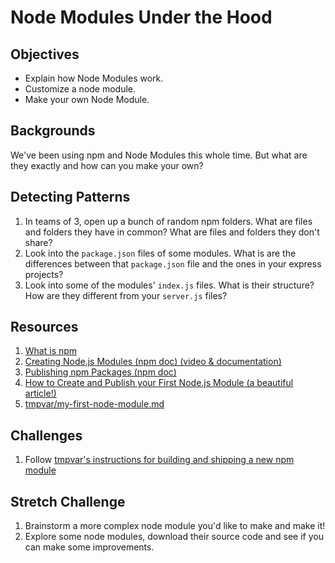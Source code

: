# Node Modules Under the Hood

## Objectives

* Explain how Node Modules work.
* Customize a node module.
* Make your own Node Module.

## Backgrounds

We've been using npm and Node Modules this whole time. But what are they exactly and how can you make your own?

## Detecting Patterns

1. In teams of 3, open up a bunch of random npm folders. What are files and folders they have in common? What are files and folders they don't share?
1. Look into the `package.json` files of some modules. What is are the differences between that `package.json` file and the ones in your express projects?
1. Look into some of the modules' `index.js` files. What is their structure? How are they different from your `server.js` files?

## Resources

1. [What is npm](https://docs.npmjs.com/getting-started/what-is-npm)
1. [Creating Node.js Modules (npm doc) (video & documentation)](https://docs.npmjs.com/getting-started/creating-node-modules)
1. [Publishing npm Packages (npm doc)](https://docs.npmjs.com/getting-started/publishing-npm-packages)
1. [How to Create and Publish your First Node.js Module (a beautiful article!)](https://medium.com/@jdaudier/how-to-create-and-publish-your-first-node-js-module-444e7585b738)
1. [tmpvar/my-first-node-module.md](https://gist.github.com/tmpvar/8746055)

## Challenges

1. Follow [tmpvar's instructions for building and shipping a new npm module](https://gist.github.com/tmpvar/8746055)

## Stretch Challenge

1. Brainstorm a more complex node module you'd like to make and make it!
1. Explore some node modules, download their source code and see if you can make some improvements.
